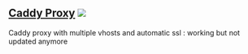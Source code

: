 
## [Caddy Proxy](https://github.com/bestlibre/hassio-addons/tree/master/caddy_proxy) [![](https://images.microbadger.com/badges/version/bestlibre/armhf-caddy-proxy.svg)](https://microbadger.com/images/bestlibre/armhf-caddy-proxy "Get your own version badge on microbadger.com")
Caddy proxy with multiple vhosts and automatic ssl : working but not updated anymore


